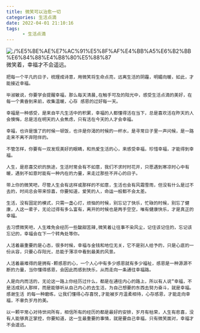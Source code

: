 ```yaml
---
title: 微笑可以治愈一切
categories: 生活点滴
date: 2022-04-01 21:10:16
tags:  
      - 生活点滴
---
```

![./%E5%BE%AE%E7%AC%91%E5%8F%AF%E4%BB%A5%E6%B2%BB%E6%84%88%E4%B8%80%E5%88%87](%E5%BE%AE%E4%BF%A1%E5%9B%BE%E7%89%87_20220404143433.jpg)
    微笑着，幸福才不会遥远。  

    把每一个平凡的日子，梳理成诗意，用微笑将生命点亮，远离生活的阴霾，明媚向暖，如此，才能接近幸福。  

    毕淑敏说，你要学会提醒幸福，那么每天清晨,在触手可及的阳光中，感受生活点滴的美好，在每一个黄昏到来前，收集温暖，心存 感恩的过好每一天。  

    幸福是一种感受，是来自平凡生活中的积累，幸福的人都懂得活在当下，总是喜欢活在昨天的人会懊悔，总是活在明天的人会焦虑，只有活在今天的人才会幸福。  

    幸福，也许是饿了的时候一顿饭，也许是你渴的时候的一杯水，是寻常日子里一声问候，是一路走来不离不弃陪伴的。  

    不管怎样，你要有一双发现美好的眼睛，和热爱生活的心，来感受幸福，珍惜幸福，才能得到幸福。  

    人生，是悲喜交织的旅途，生活时常会有不如意，我们不求时时花开，只愿遇到寒凉时心中有暖，遇到不如意时能有一种内在的力量，来走过那些不开心的日子。  

    带上你的微笑吧，尽管人生会有这样或那样的不如意，生活也会有风霜雪雨，但没有什么是过不去的，时间总会带来惊喜，你要知道，爱笑的人，命运一般都不会太差。  

    生活，没有固定的模式，只需一盏心灯，烦恼的时候，别忘记了快乐，忙碌的时候，别忘了健康，人这一辈子，无论过得有多么富有，离开的时候也是两手空空，唯有健康快乐，才是真正的幸福。  

    去习惯微笑吧，人生难免会经历一些酸甜苦辣,微笑着让往事不染风尘，记住该记住的，忘记该忘记的，幸福会在下一个转角处等你。  

    人活着最重要的是心态，很多时候，幸福与金钱和地位无关，它不是别人给予的，只是心底的一份从容，只要心存阳光，总能于薄凉中看到最美的风景。  

    人活着最难得的是拥有-颗感恩的心，一个人心中有多少感恩就有多少福祉，感恩是一种源源不断的力量，当你懂得感恩，会因此而感到快乐，从而走向一条通往幸福路。  

    人是向内而活的，无论这一路上你经历过什么，都是在通往内心的路上，所以有人说“幸福，不是活成别人那样，而是能够听从自己内心的去生活，为自己想要的东西去努力奋斗，就是幸福。感谢生活 的每一种磨练，让我们懂得心存喜悦,才能被岁月温柔相待，心存感恩，才能走向幸福，不辜负岁月的美。  

    以一颗平常心对待世间所有，相信所有的经历的都是最好的安排，岁月有枯荣，人生有悲喜，没有人能够真正掌控，你要知道，这一生最重要的事情，就是要自己幸福，只有微笑面对，幸福才不会遥远。   